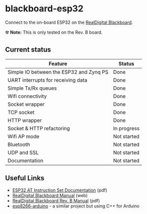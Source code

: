 # blackboard-esp32
Connect to the on-board ESP32 on the [RealDigital Blackboard](https://realdigital.org/).

:radioactive:  **Note:** This is only tested on the Rev. B board.


## Current status

| Feature                                 | Status      |
|-----------------------------------------|-------------|
| Simple IO between the ESP32 and Zynq PS | Done        |
| UART interrupts for receiving data      | Done        |
| Simple Tx/Rx queues                     | Done        |
| Wifi connectivity                       | Done        |
| Socket wrapper                          | Done        |
| TCP socket                              | Done        |
| HTTP wrapper                            | Done        |
| Socket & HTTP refactoring               | In progress |
| Wifi AP mode                            | Not started |
| Bluetooth                               | Not started |
| UDP and SSL                             | Not started |
| Documentation                           | Not started |

## Useful Links
* [ESP32 AT Instruction Set Documentation](https://www.espressif.com/sites/default/files/documentation/esp32_at_instruction_set_and_examples_en.pdf) (pdf)
* [RealDigital Blackboard Manual](https://www.realdigital.org/doc/9c908d94497abb1eac41175d1ab05b88) (web)
* [RealDigital Blackboard Rev. B Manual](https://www.realdigital.org/downloads/1a63155aa0d45e6af2d1ca0ea5d1e53a.pdf) (pdf)
* [esp8266-arduino](http://github.com/sharpCoder/esp8266-arduino/) - a similar project but using C++ for Arduino
